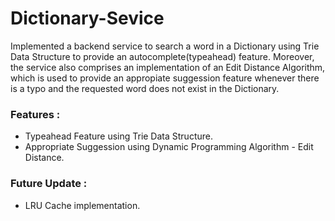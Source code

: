 # Dictionary-Sevice
Implemented a backend service to search a word in a Dictionary using Trie Data Structure to provide an autocomplete(typeahead) feature. Moreover, the service also comprises an implementation of an Edit Distance Algorithm, which is used to provide an appropiate suggession feature whenever there is a typo and the requested word does not exist in the Dictionary.


### Features :
* Typeahead Feature using Trie Data Structure.
* Appropriate Suggession using Dynamic Programming Algorithm - Edit Distance.

### Future Update :
* LRU Cache implementation.
